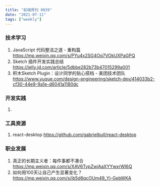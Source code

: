 ```yaml
---
title: "前端周刊 0039"
date: "2021-07-11"
tags: ["weekly"]
---
```


### 技术学习
1. JavaScript 代码整洁之道 - 重构篇 https://mp.weixin.qq.com/s/PYu4x2SG4Oq7VOkUXPaGPQ
2. Sketch 插件开发实践总结 https://jelly.jd.com/article/5dbbe282b73b47015299a001
3. 积木Sketch Plugin：设计同学的贴心搭档 - 美团技术团队 https://www.yuque.com/design-engineering/sketch-dev/414033b2-cf30-44e9-9a1e-d6041a1180dc

### 开发实践
1. 

### 工具资源
1. react-desktop https://github.com/gabrielbull/react-desktop

### 职业发展
1. 真正的长期主义者：每件事都不凑合 https://mp.weixin.qq.com/s/XAV6TypZwjAaXYYwxrWI6Q
2. 如何用100天让自己产生显著变化？ https://mp.weixin.qq.com/s/ib5d6qcOUm49_Yj-GebWKA
